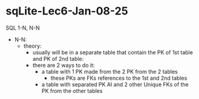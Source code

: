 # sqLite-Lec6-Jan-08-25
SQL 1-N, N-N
* N-N:
  * theory:
    *   usually will be in a separate table that contain the PK of 1st table and PK of 2nd table:
      * there are 2 ways to do it: 
        * a table with 1 PK made from the 2 PK from the 2 tables 
          * these PKs are FKs references to the 1st and 2nd tables
        * a table with separated PK AI and 2 other Unique FKs of the PK from the other tables

